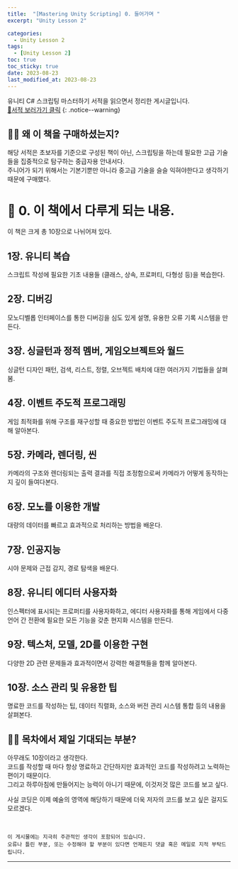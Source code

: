 ```yaml
---
title:  "[Mastering Unity Scripting] 0. 들어가며 "
excerpt: "Unity Lesson 2"

categories:
  - Unity Lesson 2
tags:
  - [Unity Lesson 2]
toc: true
toc_sticky: true
date: 2023-08-23
last_modified_at: 2023-08-23
---
```


유니티 C# 스크립팅 마스터하기 서적을 읽으면서 정리한 게시글입니다.
<br>
[🔔서적 보러가기 클릭](https://product.kyobobook.co.kr/detail/S000000935831)
{: .notice--warning}


## 💁‍♂️ 왜 이 책을 구매하셨는지?

>
해당 서적은 초보자를 기준으로 구성된 책이 아닌, 스크립팅을 하는데 필요한 고급 기술들을 집중적으로 탐구하는 중급자용 안내서다.  
주니어가 되기 위해서는 기본기뿐만 아니라 중고급 기술을 슬슬 익혀야한다고 생각하기 때문에 구매했다.  
>

# 📢 0. 이 책에서 다루게 되는 내용.
>
이 책은 크게 총 10장으로 나뉘어져 있다.  
>

## 1장. 유니티 복습

스크립트 작성에 필요한 기초 내용들 (클래스, 상속, 프로퍼티, 다형성 등)을 복습한다.

## 2장. 디버깅

모노디벨롭 인터페이스를 통한 디버깅을 심도 있게 설명, 유용한 오류 기록 시스템을 만든다.

## 3장. 싱글턴과 정적 멤버, 게임오브젝트와 월드

싱글턴 디자인 패턴, 검색, 리스트, 정렬, 오브젝트 배치에 대한 여러가지 기법들을 살펴봄.

## 4장. 이벤트 주도적 프로그래밍

게임 최적화를 위해 구조를 재구성할 때 중요한 방법인 이벤트 주도적 프로그래밍에 대해 알아본다.

## 5장. 카메라, 렌더링, 씬

카메라의 구조와 렌더링되는 출력 결과를 직접 조정함으로써 카메라가 어떻게 동작하는지 깊이 들여다본다.

## 6장. 모노를 이용한 개발

대량의 데이터를 빠르고 효과적으로 처리하는 방법을 배운다.

## 7장. 인공지능

시야 문제와 근접 감지, 경로 탐색을 배운다.

## 8장. 유니티 에디터 사용자화

인스펙터에 표시되는 프로퍼티를 사용자화하고, 에디터 사용자화를 통해 게임에서 다중 언어 간 전환에 필요한 모든 기능을 갖춘 현지화 시스템을 만든다.

## 9장. 텍스처, 모델, 2D를 이용한 구현

다양한 2D 관련 문제들과 효과적이면서 강력한 해결책들을 함께 알아본다.

## 10장. 소스 관리 및 유용한 팁

명료한 코드를 작성하는 팁, 데이터 직렬화, 소스와 버전 관리 시스템 통합 등의 내용을 살펴본다.

## 💁‍♂️ 목차에서 제일 기대되는 부분?

아무래도 10장이라고 생각한다.  
코드를 작성할 때 마다 항상 명료하고 간단하지만 효과적인 코드를 작성하려고 노력하는 편이기 때문이다.  
그리고 하루아침에 만들어지는 능력이 아니기 때문에, 이것저것 많은 코드를 보고 싶다.  

사실 코딩은 이제 예술의 영역에 해당하기 때문에 더욱 저자의 코드를 보고 싶은 걸지도 모르겠다.  

<br>

    이 게시물에는 지극히 주관적인 생각이 포함되어 있습니다. 
    오류나 틀린 부분, 또는 수정해야 할 부분이 있다면 언제든지 댓글 혹은 메일로 지적 부탁드립니다.
    
<hr>

